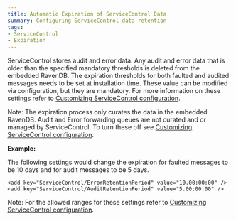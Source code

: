 ```yaml
---
title: Automatic Expiration of ServiceControl Data
summary: Configuring ServiceControl data retention
tags:
- ServiceControl
- Expiration
---
```


ServiceControl stores audit and error data. Any audit and error data that is older than the specified mandatory thresholds is deleted from the embedded RavenDB. The expiration thresholds for both faulted and audited messages needs to be set at installation time. These value can be modified via configuration, but they are mandatory. For more information on these settings refer to [Customizing ServiceControl configuration](creating-config-file.md#data-retention).

Note: The expiration process only curates the data in the embedded RavenDB. Audit and Error forwarding queues are not curated and or managed by ServiceControl. To turn these off see [Customizing ServiceControl configuration](creating-config-file.md#transport).

**Example:**

The following settings would change the expiration for faulted messages to be 10 days and for audit messages to be 5 days.

```
<add key="ServiceControl/ErrorRetentionPeriod" value="10.00:00:00" />
<add key="ServiceControl/AuditRetentionPeriod" value="5.00:00:00" />
```

Note: For the allowed ranges for these settings refer to [Customizing ServiceControl configuration](creating-config-file.md#data-retention).